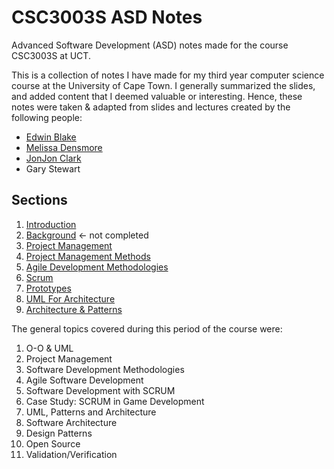 # CSC3003S ASD Notes 
Advanced Software Development (ASD) notes made for the course CSC3003S at UCT.

This is a collection of notes I have made for my third year computer science course at the University of Cape Town. I generally summarized the slides, and added content that I deemed valuable or interesting. Hence, these notes were taken & adapted from slides and lectures created by the following people:
* [Edwin Blake](https://people.cs.uct.ac.za/~edwin/)
* [Melissa Densmore](http://ict4d.cs.uct.ac.za/user/10)
* [JonJon Clark](https://www.linkedin.com/in/jonathan-clark-637344143/)
* Gary Stewart

## Sections
1. [Introduction](ASD00.md)
2. [Background](ASD01.md) <- not completed
3. [Project Management](ASD02.md)
4. [Project Management Methods](ASD03.md)
5. [Agile Development Methodologies](ASD04.md)
6. [Scrum](ASD05.md)
7. [Prototypes](ASD06.md)
8. [UML For Architecture](ASD07.md)
9. [Architecture & Patterns](ASD08.md)

The general topics covered during this period of the course were:
1. O-O & UML
2. Project Management
3. Software Development Methodologies
4. Agile Software Development
5. Software Development with SCRUM
6. Case Study: SCRUM in Game Development
7. UML, Patterns and Architecture
8. Software Architecture
9. Design Patterns
10. Open Source
11. Validation/Verification